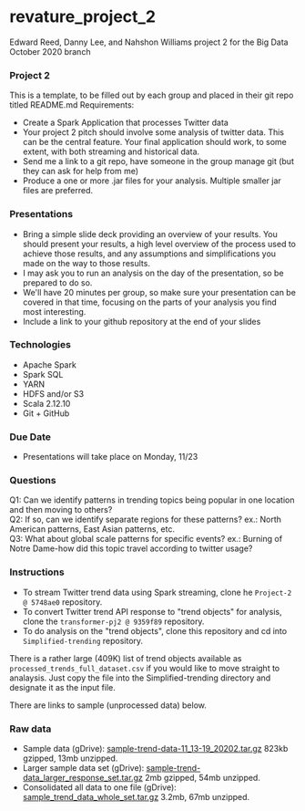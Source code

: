 # revature_project_2
Edward Reed, Danny Lee, and Nahshon Williams project 2 for the Big Data October 2020 branch


### Project 2
This is a template, to be filled out by each group and placed in their git repo titled README.md
Requirements:
- Create a Spark Application that processes Twitter data
- Your project 2 pitch should involve some analysis of twitter data.  This can be the central feature.  Your final application should work, to some extent, with both streaming and historical data.
- Send me a link to a git repo, have someone in the group manage git (but they can ask for help from me)
- Produce a one or more .jar files for your analysis.  Multiple smaller jar files are preferred.

### Presentations
- Bring a simple slide deck providing an overview of your results.  You should present your results, a high level overview of the process used to achieve those results, and any assumptions and simplifications you made on the way to those results.
- I may ask you to run an analysis on the day of the presentation, so be prepared to do so.
- We'll have 20 minutes per group, so make sure your presentation can be covered in that time, focusing on the parts of your analysis you find most interesting.
- Include a link to your github repository at the end of your slides

### Technologies
- Apache Spark
- Spark SQL
- YARN
- HDFS and/or S3
- Scala 2.12.10
- Git + GitHub

### Due Date
- Presentations will take place on Monday, 11/23

### Questions
Q1: Can we identify patterns in trending topics being popular in one location and then moving to others?  
Q2: If so, can we identify separate regions for these patterns? ex.: North American patterns, East Asian patterns, etc.  
Q3: What about global scale patterns for specific events? ex.: Burning of Notre Dame-how did this topic travel according to twitter usage?  

### Instructions

* To stream Twitter trend data using Spark streaming, clone he `Project-2 @ 5748ae0` repository.
* To convert Twitter trend API response to "trend objects" for analysis, clone the `transformer-pj2 @ 9359f89` repository.
* To do analysis on the "trend objects", clone this repository and cd into `Simplified-trending` repository.

There is a rather large (409K) list of trend objects available as `processed_trends_full_dataset.csv` if you would like to move straight to analaysis.  Just copy the file into the Simplified-trending directory and designate it as the input file.

There are links to sample (unprocessed data) below.  

### Raw data
- Sample data (gDrive): [sample-trend-data-11_13-19_20202.tar.gz](https://drive.google.com/file/d/1fN3BjOMfke32r7TVxRaNu-1yT9JtYYah/view?usp=sharing) 823kb gzipped, 13mb unzipped.
- Larger sample data set (gDrive):  [sample-trend-data_larger_response_set.tar.gz](https://drive.google.com/file/d/1DHmJCIs2r4OK4BBj6d-uFtGiFX1jSLNO/view?usp=sharing) 2mb gzipped, 54mb unzipped.
- Consolidated all data to one file (gDrive): [sample_trend_data_whole_set.tar.gz](https://drive.google.com/file/d/1jeaPTZlcY1JbZh3W_J6T1Xv1M09eAXrp/view?usp=sharing) 3.2mb,  67mb unzipped.

